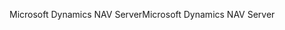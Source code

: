 <span data-ttu-id="b2915-101">Microsoft Dynamics NAV Server</span><span class="sxs-lookup"><span data-stu-id="b2915-101">Microsoft Dynamics NAV Server</span></span>